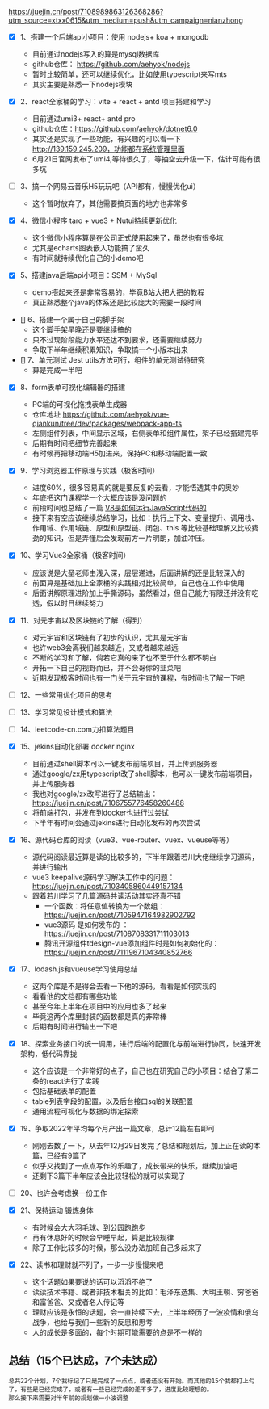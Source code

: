 https://juejin.cn/post/7108989863126368286?utm_source=xtxx0615&utm_medium=push&utm_campaign=nianzhong



- [x] 1、搭建一个后端api小项目：使用 nodejs+ koa + mongodb
    - 目前通过nodejs写入的算是mysql数据库
    - github仓库： https://github.com/aehyok/nodejs
    - 暂时比较简单，还可以继续优化，比如使用typescript来写mts
    - 其实主要是熟悉一下nodejs模块

- [x] 2、react全家桶的学习：vite + react + antd 项目搭建和学习
    - 目前通过umi3+ react+ antd pro
    - github仓库：https://github.com/aehyok/dotnet6.0
    - 其实还是实现了一些功能，有兴趣的可以看一下 http://139.159.245.209，功能都在系统管理里面
    - 6月21日官网发布了umi4,等待很久了，等抽空去升级一下，估计可能有很多坑
- [ ] 3、搞一个网易云音乐H5玩玩吧（API都有，慢慢优化ui）
    - 这个暂时放弃了，其他需要搞页面的地方也非常多

- [x] 4、微信小程序 taro + vue3 + Nutui持续更新优化
    - 这个微信小程序算是在公司正式使用起来了，虽然也有很多坑
    - 尤其是echarts图表嵌入功能搞了蛮久
    - 有时间就持续优化自己的小demo吧
- [x] 5、搭建java后端api小项目：SSM + MySql
    - demo搭起来还是非常容易的，毕竟B站大把大把的教程
    - 真正熟悉整个java的体系还是比较庞大的需要一段时间
- [] 6、搭建一个属于自己的脚手架
    - 这个脚手架早晚还是要继续搞的
    - 只不过现阶段能力水平还达不到要求，还需要继续努力
    - 争取下半年继续积累知识，争取搞一个小版本出来
- [] 7、单元测试 Jest utils方法可行，组件的单元测试待研究
    - 算是完成一半吧
- [x] 8、form表单可视化编辑器的搭建
    - PC端的可视化拖拽表单生成器
    - 仓库地址 https://github.com/aehyok/vue-qiankun/tree/dev/packages/webpack-app-ts
    - 左侧组件列表，中间显示区域，右侧表单和组件属性，架子已经搭建完毕
    - 后期有时间把细节完善起来
    - 有时候再把移动端H5加进来，保持PC和移动端配置一致

- [x] 9、学习浏览器工作原理与实践（极客时间）
    - 进度60%，很多容易真的就是要反复的去看，才能悟透其中的奥妙
    - 年底把这门课程学一个大概应该是没问题的
    - 前段时间也总结了一篇 [V8是如何运行JavaScript代码的](https://juejin.cn/post/7109410330295402509)
    - 接下来有空应该继续总结学习，比如：执行上下文、变量提升、调用栈、作用域、作用域链、原型和原型链、闭包、this 等比较基础理解又比较费劲的知识，但是弄懂后会发现前方一片明朗，加油冲压。

- [x] 10、学习Vue3全家桶（极客时间）
    - 应该说是大圣老师由浅入深，层层递进，后面讲解的还是比较深入的
    - 前面算是基础加上全家桶的实践相对比较简单，自己也在工作中使用
    - 后面讲解原理进阶加上手撕源码，虽然看过，但自己能力有限还并没有吃透，假以时日继续努力

- [x] 11、对元宇宙以及区块链的了解（得到）
    - 对元宇宙和区块链有了初步的认识，尤其是元宇宙
    - 也许web3会离我们越来越近，又或者越来越远
    - 不断的学习和了解，倘若它真的来了也不至于什么都不明白
    - 开拓一下自己的视野而已，并不会哥你的韭菜吧
    - 近期发现极客时间也有一门关于元宇宙的课程，有时间也了解一下吧

- [ ] 12、一些常用优化项目的思考


- [ ] 13、学习常见设计模式和算法


- [ ] 14、leetcode-cn.com力扣算法题目


- [x] 15、jekins自动化部署 docker nginx
    - 目前通过shell脚本可以一键发布前端项目，并上传到服务器
    - 通过google/zx用typescript改了shell脚本，也可以一键发布前端项目，并上传服务器
    - 我也对google/zx改写进行了总结输出： https://juejin.cn/post/7106755776458260488
    - 将前端打包，并发布到docker也进行过尝试
    - 下半年有时间会通过jekins进行自动化发布的再次尝试

- [x] 16、源代码仓库的阅读（vue3、vue-router、vuex、vueuse等等）
    - 源代码阅读最近算是读的比较多的，下半年跟着若川大佬继续学习源码，并进行输出
    - vue3 keepalive源码学习解决工作中的问题：https://juejin.cn/post/7103405860449157134
    - 跟着若川学习了几篇源码共读活动其实还真不错
        - 一个函数：将任意值转换为一个数组：https://juejin.cn/post/7105947164982902792
        - vue3源码 是如何发布的 ：https://juejin.cn/post/7108708331711103013
        - 腾讯开源组件tdesign-vue添加组件时是如何初始化的：https://juejin.cn/post/7111967104340852766

- [x] 17、lodash.js和vueuse学习使用总结
    - 这两个库是不是得会去看一下他的源码，看看是如何实现的
    - 看看他的文档都有哪些功能
    - 甚至今年上半年在项目中的应用也多了起来
    - 毕竟这两个库里封装的函数都是真的非常棒
    - 后期有时间进行输出一下吧
- [x] 18、探索业务接口的统一调用，进行后端的配置化与前端进行协同，快速开发架构，低代码靠拢
    - 这个应该是一个非常好的点子，自己也在研究自己的小项目：结合了第二条的react进行了实践
    - 包括基础表单的配置
    - table列表字段的配置，以及后台接口sql的关联配置
    - 通用流程可视化与数据的绑定探索
- [x] 19、争取2022年平均每个月产出一篇文章，总计12篇左右即可
    - 刚刚去数了一下，从去年12月29日发完了总结和规划后，加上正在读的本篇，已经有9篇了
    - 似乎又找到了一点点写作的乐趣了，成长带来的快乐，继续加油吧
    - 还剩下3篇下半年应该会比较轻松的就可以实现了
- [ ] 20、也许会考虑换一份工作
- [x] 21、保持运动 锻炼身体
    - 有时候会大大羽毛球、到公园跑跑步
    - 再有休息好的时候会早睡早起，算是比较规律
    - 除了工作比较多的时候，那么没办法加班自己多起来了
- [x] 22、读书和理财就不列了，一步一步慢慢来吧
    - 这个话题如果要说的话可以滔滔不绝了
    - 读读技术书籍、或者非技术相关的比如：毛泽东选集、大明王朝、穷爸爸和富爸爸、又或者名人传记等
    - 理财应该是永恒的话题，会一直持续下去，上半年经历了一波疫情和俄乌战争，也给与我们一些新的反思和思考
    - 人的成长是多面的，每个时期可能需要的点是不一样的


 ## 总结（15个已达成，7个未达成）
    总共22个计划，7个我标记了只是完成了一点点，或者还没有开始。而其他的15个我都打上勾了，有些是已经完成了，或者有一些已经完成的差不多了，进度比较理想的。
    那么接下来需要对半年前的规划做一小波调整
